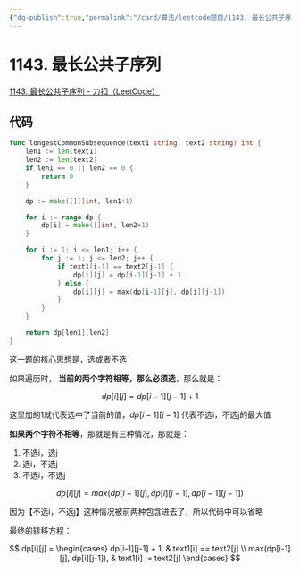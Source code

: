 ```yaml
---
{"dg-publish":true,"permalink":"/card/算法/leetcode题目/1143. 最长公共子序列/","noteIcon":"2","created":"2024-11-10T19:28:30+08:00","updated":"2024-11-10T19:38:54+08:00"}
---
```



# 1143. 最长公共子序列

[1143. 最长公共子序列 - 力扣（LeetCode）](https://leetcode.cn/problems/longest-common-subsequence/description/)

## 代码

```go
func longestCommonSubsequence(text1 string, text2 string) int {
	len1 := len(text1)
	len2 := len(text2)
	if len1 == 0 || len2 == 0 {
		return 0
	}

	dp := make([][]int, len1+1)

	for i := range dp {
		dp[i] = make([]int, len2+1)
	}

	for i := 1; i <= len1; i++ {
		for j := 1; j <= len2; j++ {
			if text1[i-1] == text2[j-1] {
				dp[i][j] = dp[i-1][j-1] + 1
			} else {
				dp[i][j] = max(dp[i-1][j], dp[i][j-1])
			}
		}
	}

	return dp[len1][len2]
}
```

这一题的核心思想是，选或者不选

如果遍历时，
**当前的两个字符相等，那么必须选**，那么就是：

$$
dp[i][j] = dp[i-1][j-1] + 1
$$

这里加的1就代表选中了当前的值，$dp[i-1][j-1]$ 代表不选i，不选j的最大值

**如果两个字符不相等**，那就是有三种情况，那就是：

1. 不选i，选j
2. 选i，不选j
3. 不选i，不选j

$$
dp[i][j] = max(dp[i-1][j], dp[i][j-1], dp[i-1][j-1])
$$

因为【不选i，不选j】这种情况被前两种包含进去了，所以代码中可以省略

最终的转移方程：

$$
dp[i][j] = 
\begin{cases}
    dp[i-1][j-1] + 1, & text1[i] == text2[j] \\
    max(dp[i-1][j], dp[i][j-1]), &  text1[i] != text2[j]
\end{cases}
$$
